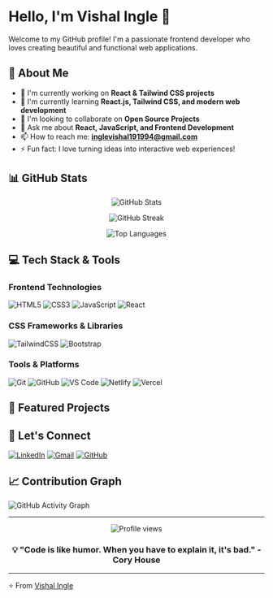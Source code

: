 # Hello, I'm Vishal Ingle 👋

Welcome to my GitHub profile! I'm a passionate frontend developer who loves creating beautiful and functional web applications.

## 🚀 About Me

- 🔭 I'm currently working on **React & Tailwind CSS projects**
- 🌱 I'm currently learning **React.js, Tailwind CSS, and modern web development**
- 👯 I'm looking to collaborate on **Open Source Projects**
- 💬 Ask me about **React, JavaScript, and Frontend Development**
- 📫 How to reach me: **inglevishal191994@gmail.com**
- ⚡ Fun fact: I love turning ideas into interactive web experiences!

## 📊 GitHub Stats

<div align="center">
  
![GitHub Stats](https://github-readme-stats.vercel.app/api?username=Inglevishal1999&show_icons=true&theme=radical&count_private=true)

![GitHub Streak](https://github-readme-streak-stats.herokuapp.com/?user=Inglevishal1999&theme=radical)

![Top Languages](https://github-readme-stats.vercel.app/api/top-langs/?username=Inglevishal1999&layout=compact&theme=radical)

</div>

## 💻 Tech Stack & Tools

### Frontend Technologies
![HTML5](https://img.shields.io/badge/HTML5-E34F26?style=for-the-badge&logo=html5&logoColor=white)
![CSS3](https://img.shields.io/badge/CSS3-1572B6?style=for-the-badge&logo=css3&logoColor=white)
![JavaScript](https://img.shields.io/badge/JavaScript-ES6+-F7DF1E?style=for-the-badge&logo=javascript&logoColor=black)
![React](https://img.shields.io/badge/React-20232A?style=for-the-badge&logo=react&logoColor=61DAFB)

### CSS Frameworks & Libraries
![TailwindCSS](https://img.shields.io/badge/Tailwind_CSS-38B2AC?style=for-the-badge&logo=tailwind-css&logoColor=white)
![Bootstrap](https://img.shields.io/badge/Bootstrap-563D7C?style=for-the-badge&logo=bootstrap&logoColor=white)

### Tools & Platforms
![Git](https://img.shields.io/badge/Git-F05032?style=for-the-badge&logo=git&logoColor=white)
![GitHub](https://img.shields.io/badge/GitHub-100000?style=for-the-badge&logo=github&logoColor=white)
![VS Code](https://img.shields.io/badge/VS_Code-007ACC?style=for-the-badge&logo=visual-studio-code&logoColor=white)
![Netlify](https://img.shields.io/badge/Netlify-00C7B7?style=for-the-badge&logo=netlify&logoColor=white)
![Vercel](https://img.shields.io/badge/Vercel-000000?style=for-the-badge&logo=vercel&logoColor=white)

## 🌟 Featured Projects

<!-- You can add your best projects here -->
<!-- Example:
### 🎯 [Project Name](link-to-repo)
Brief description of what the project does and technologies used.
- **Tech Stack:** React, Tailwind CSS, JavaScript
- **Live Demo:** [View Project](demo-link)
-->

## 🤝 Let's Connect

[![LinkedIn](https://img.shields.io/badge/LinkedIn-0077B5?style=for-the-badge&logo=linkedin&logoColor=white)](https://www.linkedin.com/in/vishal-ingle-5465b923b/)
[![Gmail](https://img.shields.io/badge/Gmail-D14836?style=for-the-badge&logo=gmail&logoColor=white)](mailto:inglevishal191994@gmail.com)
[![GitHub](https://img.shields.io/badge/GitHub-100000?style=for-the-badge&logo=github&logoColor=white)](https://github.com/Inglevishal1999)

## 📈 Contribution Graph

![GitHub Activity Graph](https://github-readme-activity-graph.vercel.app/graph?username=Inglevishal1999&theme=react-dark&hide_border=true)

---

<div align="center">
  <img src="https://komarev.com/ghpvc/?username=Inglevishal1999&color=blueviolet&style=flat-square&label=Profile+Views" alt="Profile views" />
</div>

<div align="center">
  
### 💡 "Code is like humor. When you have to explain it, it's bad." - Cory House

</div>

---

⭐ From [Vishal Ingle](https://github.com/Inglevishal1999)
